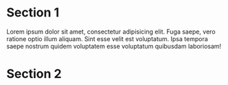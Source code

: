 # Section 1
 
Lorem ipsum dolor sit amet, consectetur adipisicing elit. Fuga saepe, vero ratione optio illum aliquam. Sint esse velit est voluptatum. Ipsa tempora saepe nostrum quidem voluptatem esse voluptatum quibusdam laboriosam!
 
 
 
# Section 2
 
<!-- ... -->